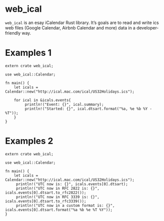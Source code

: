 # web_ical

`web_ical` is an esay iCalendar Rust library. It’s goals are to read and write ics web files (Google Calendar, Airbnb Calendar and more) data in a developer-friendly way.

# Examples 1
```
extern crate web_ical;

use web_ical::Calendar;

fn main() {
    let icals = Calendar::new("http://ical.mac.com/ical/US32Holidays.ics");

    for ical in &icals.events{
         println!("Event: {}", ical.summary);
         println!("Started: {}", ical.dtsart.format("%a, %e %b %Y - %T"));
    }
}
```
# Examples 2
```
extern crate web_ical;

use web_ical::Calendar;

fn main() {
    let icals = Calendar::new("http://ical.mac.com/ical/US32Holidays.ics");
     println!("UTC now is: {}", icals.events[0].dtsart); 
     println!("UTC now in RFC 2822 is: {}", icals.events[0].dtsart.to_rfc2822()); 
     println!("UTC now in RFC 3339 is: {}", icals.events[0].dtsart.to_rfc3339()); 
     println!("UTC now in a custom format is: {}", icals.events[0].dtsart.format("%a %b %e %T %Y"));
}
```
